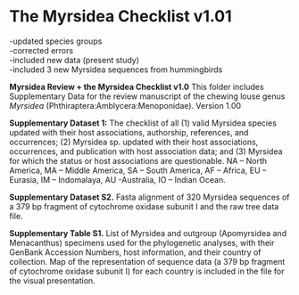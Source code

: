 # The Myrsidea Checklist v1.01
-updated species groups<br>
-corrected errors<br>
-included new data (present study)<br>
-included 3 new Myrsidea sequences from hummingbirds<br>

**Myrsidea Review + the Myrsidea Checklist v1.0**
This folder includes Supplementary Data for the review manuscript of the chewing louse genus _Myrsidea_ (Phthiraptera:Amblycera:Menoponidae).
Version 1.00

**Supplementary Dataset 1:** The checklist of all (1) valid Myrsidea species updated with their host associations, authorship, references, and occurrences; (2) Myrsidea sp. updated with their host associations, occurrences, and publication with host association data; and (3) Myrsidea for which the status or host associations are questionable. NA – North America, MA – Middle America, SA – South America, AF – Africa, EU – Eurasia, IM – Indomalaya, AU -Australia, IO – Indian Ocean.

**Supplementary Dataset S2.**  Fasta alignment of 320 Myrsidea sequences of a 379 bp fragment of cytochrome oxidase subunit I and the raw tree data file.

**Supplementary Table S1.** List of Myrsidea and outgroup (Apomyrsidea and Menacanthus) specimens used for the phylogenetic analyses, with their GenBank Accession Numbers, host information, and their country of collection. Map of the representation of sequence data (a 379 bp fragment of cytochrome oxidase subunit I) for each country is included in the file for the visual presentation.
